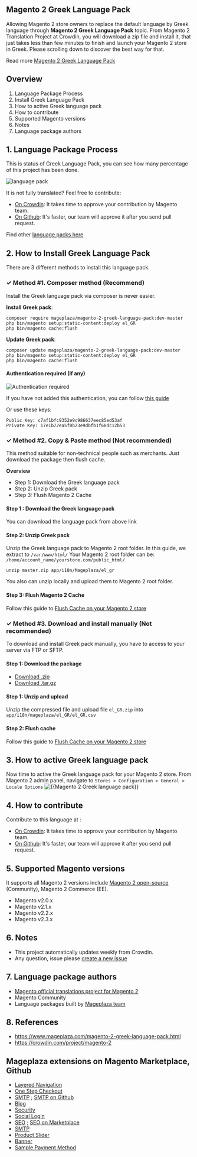 ## Magento 2 Greek Language Pack

Allowing Magento 2 store owners to replace the default language by Greek language through **Magento 2 Greek Language Pack** topic. From Magento 2 Translation Project at Crowdin, you will download a zip file and install it, that just takes less than few minutes to finish and launch your Magento 2 store in Greek. Please scrolling down to discover the best way for that.

Read more [Magento 2 Greek Language Pack](https://www.mageplaza.com/magento-2-greek-language-pack.html)


## Overview

1. Language Package Process
2. Install Greek Language Pack
3. How to active Greek language pack
4. How to contribute
5. Supported Magento versions
6. Notes
7. Language package authors

## 1. Language Package Process

This is status of Greek Language Pack, you can see how many percentage of this project has been done.

![language pack](http://progressed.io/bar/85?title=translated)

It is not fully translated? Feel free to contribute:
- [On Crowdin](https://crowdin.com/project/magento-2): It takes time to approve your contribution by Magento team.
- [On Github](https://github.com/mageplaza/magento-2-greek-language-pack/blob/master/HOW-TO-CONTRIBUTE.md): It's faster, our team will approve it after you send pull request.


Find other [language packs here](https://www.mageplaza.com/kb/magento-2-language-pack/)

## 2. How to Install Greek Language Pack

There are 3 different methods to install this language pack.

### ✓ Method #1. Composer method (Recommend)
Install the Greek language pack via composer is never easier.

**Install Greek pack**:

```
composer require mageplaza/magento-2-greek-language-pack:dev-master
php bin/magento setup:static-content:deploy el_GR
php bin/magento cache:flush

```


**Update  Greek pack**:

```
composer update mageplaza/magento-2-greek-language-pack:dev-master
php bin/magento setup:static-content:deploy el_GR
php bin/magento cache:flush

```

#### Authentication required (If any)

![Authentication required](https://cdn.mageplaza.com/media/general/dmryiPk.png)

If you have not added this authentication, you can follow [this guide](http://devdocs.magento.com/guides/v2.0/install-gde/prereq/connect-auth.html)

Or use these keys:

```
Public Key: c7af1bfc9352e9c986637eec85ed53af
Private Key: 17e1b72ea5f0b23e9dbfb1f68dc12b53
```



### ✓ Method #2. Copy & Paste method (Not recommended)

This method suitable for non-technical people such as merchants. Just download the package then flush cache.

**Overview**

- Step 1: Download the Greek language pack
- Step 2: Unzip Greek pack
- Step 3: Flush Magento 2 Cache

#### Step 1 : Download the Greek language pack

You can download the language pack from above link

#### Step 2: Unzip Greek pack

Unzip the Greek language pack to Magento 2 root folder. In this guide, we extract to `/var/www/html/`
Your Magento 2 root folder can be: `/home/account_name/yourstore.com/public_html/`

```
unzip master.zip app/i18n/Mageplaza/el_gr
```

You also can unzip locally and upload them to Magento 2 root folder.

#### Step 3: Flush Magento 2 Cache

Follow this guide to [Flush Cache on your Magento 2 store](https://www.mageplaza.com/kb/how-flush-enable-disable-cache.html)


### ✓ Method #3. Download and install manually (Not recommended)

To download and install Greek pack manually, you have to access to your server via FTP or SFTP.

#### Step 1: Download the package

- [Download .zip](https://github.com/mageplaza/magento-2-greek-language-pack/archive/master.zip)
- [Download .tar.gz](https://github.com/mageplaza/magento-2-greek-language-pack/tarball/master)

#### Step 1: Unzip and upload

Unzip the compressed file and upload file `el_GR.zip` into `app/i18n/mageplaza/el_GR/el_GR.csv`

#### Step 2: Flush cache

Follow this guide to [Flush Cache on your Magento 2 store](https://www.mageplaza.com/kb/how-flush-enable-disable-cache.html)


## 3. How to active Greek language pack 

Now time to active the Greek language pack for your Magento 2 store. From Magento 2 admin panel, navigate to `Stores > Configuration > General > Locale Options`
![{{Magento 2 Greek language pack}}](https://cdn.mageplaza.com/media/general/aPSUA0l.png)


## 4. How to contribute

Contribute to this language at :
- [On Crowdin](https://crowdin.com/project/magento-2): It takes time to approve your contribution by Magento team.
- [On Github](https://github.com/mageplaza/magento-2-greek-language-pack/blob/master/HOW-TO-CONTRIBUTE.md): It's faster, our team will approve it after you send pull request.


## 5. Supported Magento versions

It supports all Magento 2 versions include [Magento 2 open-source](https://www.mageplaza.com/download-magento/) (Community), Magento 2 Commerce (EE).


- Magento v2.0.x
- Magento v2.1.x
- Magento v2.2.x
- Magento v2.3.x



## 6. Notes 

- This project automatically updates weekly from Crowdin.
- Any question, issue please [create a new issue](https://github.com/mageplaza/magento-2-greek-language-pack/issues/new)

## 7. Language package authors

- [Magento official translations project for Magento 2](https://crowdin.com/project/magento-2)
- Magento Community
- Language packages built by [Mageplaza team](https://www.mageplaza.com/)


## 8. References 

- https://www.mageplaza.com/magento-2-greek-language-pack.html
- https://crowdin.com/project/magento-2



## Mageplaza extensions on Magento Marketplace, Github


- [Layered Navigation](https://marketplace.magento.com/mageplaza-layered-navigation-m2.html)
- [One Step Checkout](https://marketplace.magento.com/mageplaza-magento-2-one-step-checkout-extension.html)
- [SMTP](https://marketplace.magento.com/mageplaza-module-smtp.html) ; [SMTP on Github](https://github.com/mageplaza/magento-2-smtp)
- [Blog](https://github.com/mageplaza/magento-2-blog)
- [Security](https://marketplace.magento.com/mageplaza-module-security.html)
- [Social Login](https://github.com/mageplaza/magento-2-social-login)
- [SEO](https://github.com/mageplaza/magento-2-seo) ; [SEO on Marketplace](https://marketplace.magento.com/mageplaza-magento-2-seo-extension.html)
- [SMTP](https://github.com/mageplaza/magento-2-smtp)
- [Product Slider](https://github.com/mageplaza/magento-2-product-slider)
- [Banner](https://github.com/mageplaza/magento-2-banner-slider)
- [Sample Payment Method](https://github.com/mageplaza/magento-2-sample-payment-method)




